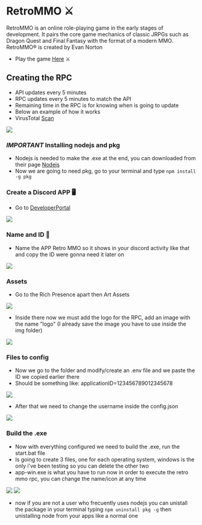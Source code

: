 # RetroMMO ⚔️

RetroMMO is an online role-playing game in the early stages of development. It pairs the core game mechanics of classic JRPGs such as Dragon Quest and Final Fantasy with the format of a modern MMO.
RetroMMO® is created by Evan Norton

- Play the game [Here] ⚔️

## Creating the RPC

- API updates every 5 minutes
- RPC updates every 5 minutes to match the API
- Remaining time in the RPC is for knowing when is going to update
- Below an example of how it works
- VirusTotal [Scan]

<img src="https://cdn.discordapp.com/attachments/875262629516546089/881755635815968820/unknown.png">

### *IMPORTANT* Installing nodejs and pkg

- Nodejs is needed to make the .exe at the end, you can downloaded from their page [Nodejs]
- Now we are going to need pkg, go to your terminal and type ```npm install -g pkg```

### Create a Discord APP 🖥️

- Go to [DeveloperPortal]

<img src="https://i.imgur.com/BvHi9G4.png">

### Name and ID 👀

- Name the APP Retro MMO so it shows in your discord activity like that and copy the ID were gonna need it later on

<img src="https://i.imgur.com/CJBvNwL.png">

### Assets

- Go to the Rich Presence apart then Art Assets

<img src="https://i.imgur.com/uX87Lrp.png">

- Inside there now we must add the logo for the RPC, add an image with the name "logo" (I already save the image you have to use inside the img folder)

<img src="https://i.imgur.com/aeZazjR.png">

### Files to config

- Now we go to the folder and modify/create an .env file and we paste the ID we copied earlier there
- Should be something like: applicationID=123456789012345678

<img src="https://i.imgur.com/kCe8Nrc.png">

- After that we need to change the username inside the config.json

<img src="https://i.imgur.com/p5uVG6K.png">

### Build the .exe

- Now with everything configured we need to build the .exe, run the start.bat file
- Is going to create 3 files, one for each operating system, windows is the only i've been testing so you can delete the other two
- app-win.exe is what you have to run now in order to execute the retro mmo rpc, you can change the name/icon at any time

<img src="https://i.imgur.com/YQIU8ZC.png">
<img src="https://i.imgur.com/Mo5JuAy.png">

- now if you are not a user who frecuently uses nodejs you can unistall the package in your terminal typing ```npm uninstall pkg -g``` then unistalling node from your apps like a normal one

[DeveloperPortal]: https://discord.com/developers/applications
[Here]: https://retro-mmo.com/
[Scan]: https://www.virustotal.com/gui/file/e443ad0d972adace6d6e4c59cc88afcc2ed0782c7a6be856e281eb9866b58204/detection
[Nodejs]: https://nodejs.org/en/
